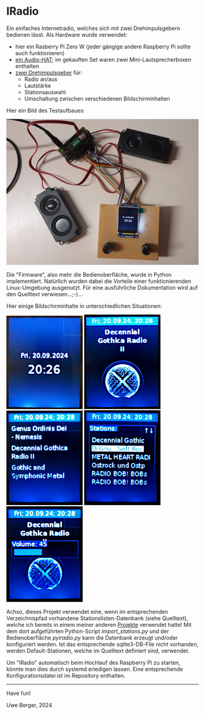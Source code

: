 # IRadio

Ein einfaches Internetradio, welches sich mit zwei Drehimpulsgebern bedienen lässt. Als Hardware wurde verwendet:

* hier ein Rasberry Pi Zero W (jeder gängige andere Raspberry Pi sollte auch funktionieren)
* [ein Audio-HAT](https://www.waveshare.com/wiki/WM8960_Audio_HAT); im gekauften Set waren zwei Mini-Lautsprecherboxen enthalten
* [zwei Drehimpulsgeber](https://cdn.shopify.com/s/files/1/1509/1638/files/Drehimpulsgeber_Modul_Datenblatt.pdf?349756184529908641) für:
    * Radio an/aus
    * Lautstärke
    * Stationsauswahl
    * Umschaltung zwischen verschiedenen Bildschirminhalten


Hier ein Bild des Testaufbaues:

<img src="pictures/testaufbau.png" width="1000"/>


Die "Firmware", also mehr die Bedienoberfläche, wurde in Python implementiert. Natürlich wurden dabei die Vorteile einer funktionierenden Linux-Umgebung ausgenutzt. Für eine ausführliche Dokumentation wird auf den Quelltext verwiesen...;-)...

Hier einige Bildschirminhalte in unterschiedlichen Situationen:

<img src="pictures/off-bildschirm.png" width="200"/>
<img src="pictures/stations-logo.png" width="200"/>
<img src="pictures/song-infos.png" width="200"/>
<img src="pictures/station-list.png" width="200"/>
<img src="pictures/volume.png" width="200"/>

Achso, dieses Projekt verwendet eine, wenn im entsprechenden Verzeichnispfad vorhandene Stationslisten-Datenbank (siehe Quelltext), welche ich bereits in einem meiner anderen [Projekte](https://github.com/boerge42/pyIRadio) verwendet hatte! Mit dem dort aufgeführten Python-Script *import_stations.py* und der Bedienoberfläche *pyiradio.py* kann die Datenbank erzeugt und/oder konfiguriert werden. Ist das entsprechende sqlite3-DB-File nicht vorhanden, werden Default-Stationen, welche im Quelltext definiert sind, verwendet.

Um "IRadio" automatisch beim Hochlauf des Raspberry Pi zu starten, könnte man dies durch systemd erledigen lassen. Eine entsprechende Konfigurationsdatei ist im Repository enthalten.




-----
Have fun!

Uwe Berger, 2024










